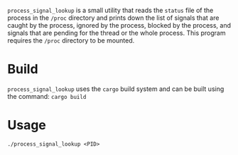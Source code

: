 ```process_signal_lookup``` is a small utility that reads the ```status``` file of the process in the ```/proc``` directory and prints down the list of signals that are caught by the process, ignored by the process, blocked by the process, and signals that are pending for the thread or the whole process. This program requires the ```/proc``` directory to be mounted.

# Build

```process_signal_lookup``` uses the ```cargo``` build system and can be built using the command: ```cargo build```

# Usage

```./process_signal_lookup <PID>```
